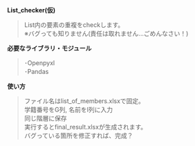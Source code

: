 **List_checker(仮)**
>List内の要素の重複をcheckします。
><br>※バグっても知りません(責任は取れません...ごめんなさい！)

**必要なライブラリ・モジュール**
>･Openpyxl
><br>･Pandas

**使い方**
>ファイル名はlist_of_members.xlsxで固定。
><br>学籍番号をG列, 名前をI列に入力
><br>同じ階層に保存
><br>実行するとfinal_result.xlsxが生成されます。
><br>バグっている箇所を修正すれば、完成？
